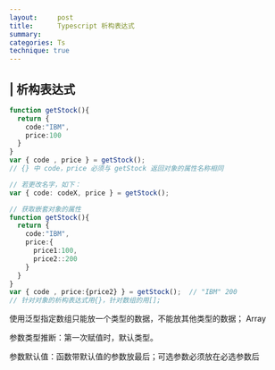 ```yaml
---
layout:     post
title:      Typescript 析构表达式
summary: 
categories: Ts
technique: true
---
```


## | 析构表达式

```typescript
function getStock(){
  return {
    code:"IBM",
    price:100
  }
}
var { code , price } = getStock();
// {} 中 code，price 必须与 getStock 返回对象的属性名称相同

// 若更改名字，如下：
var { code: codeX, price } = getStock();

// 获取嵌套对象的属性
function getStock(){
  return {
    code:"IBM",
    price:{
      price1:100,
      price2::200
    }
  }
}
var { code , price:{price2} } = getStock();  // "IBM" 200
// 针对对象的析构表达式用{}，针对数组的用[];   
```

使用泛型指定数组只能放一个类型的数据，不能放其他类型的数据； Array<People>

参数类型推断：第一次赋值时，默认类型。

参数默认值：函数带默认值的参数放最后；可选参数必须放在必选参数后 

